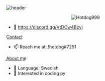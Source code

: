 
![header](https://user-images.githubusercontent.com/117574274/200358706-0cbdbf8b-3b36-442a-a78d-5ca55345b254.png)

</p>
<p align="center"> <img src="https://gpvc.arturio.dev/Hotdog999" alt="Hotdog999" /> </p>


- 👋 https://discord.gg/VtDCw4Bzvj

C͟o͟n͟t͟a͟c͟t͟
- 📫 Reach me at: !hotdog#7251


A͟b͟o͟u͟t͟ ͟m͟e͟
- 🌱 Language: Swedish
- 👀 Interested in coding py
